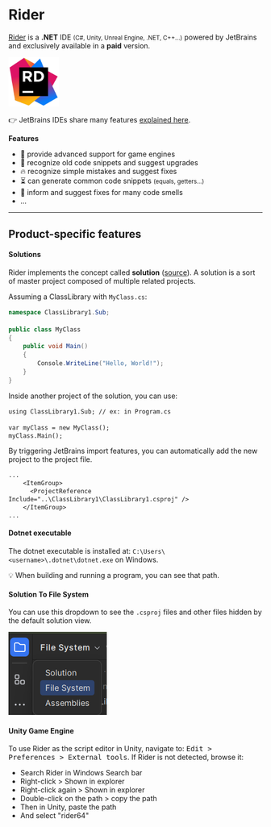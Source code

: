 # Rider

<div class="row row-cols-lg-2"><div>

[Rider](https://www.jetbrains.com/rider/) is a **.NET** IDE <small>(C#, Unity, Unreal Engine, .NET, C++...)</small> powered by JetBrains and exclusively available in a **paid** version.

<p class="text-center">

<img src="_images/logo.png" width="100"/>
</p>

👉 JetBrains IDEs share many features [explained here](../_general/index.md).
</div><div>

**Features**

* 🌱 provide advanced support for game engines
* 🚀 recognize old code snippets and suggest upgrades
* 🔥 recognize simple mistakes and suggest fixes
* ⏳ can generate common code snippets <small>(equals, getters...)</small>
* 🫧 inform and suggest fixes for many code smells
* ...
</div></div>

<hr class="sep-both">

## Product-specific features

<div class="row row-cols-lg-2"><div>

#### Solutions

Rider implements the concept called **solution** ([source](https://learn.microsoft.com/en-us/visualstudio/ide/solutions-and-projects-in-visual-studio?view=vs-2022)). A solution is a sort of master project composed of multiple related projects.

Assuming a ClassLibrary with `MyClass.cs`:

```cs
namespace ClassLibrary1.Sub;

public class MyClass
{
    public void Main()
    {
        Console.WriteLine("Hello, World!");
    }
}
```

Inside another project of the solution, you can use:

```
using ClassLibrary1.Sub; // ex: in Program.cs

var myClass = new MyClass();
myClass.Main();
```

By triggering JetBrains import features, you can automatically add the new project to the project file.

```
...
    <ItemGroup>
      <ProjectReference Include="..\ClassLibrary1\ClassLibrary1.csproj" />
    </ItemGroup>
...
```
</div><div>

#### Dotnet executable

The dotnet executable is installed at: `C:\Users\<username>\.dotnet\dotnet.exe` on Windows.

💡 When building and running a program, you can see that path.

#### Solution To File System

You can use this dropdown to see the `.csproj` files and other files hidden by the default solution view.

![s_to_fs](_images/s_to_fs.png)

#### Unity Game Engine

To use Rider as the script editor in Unity, navigate to: <kbd>Edit > Preferences > External tools</kbd>. If Rider is not detected, browse it:

* Search Rider in Windows Search bar
* Right-click > Shown in explorer
* Right-click again > Shown in explorer
* Double-click on the path > copy the path
* Then in Unity, paste the path
* And select "rider64"
</div></div>